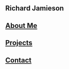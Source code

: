 <!-- ---
layout: page
title: "Richard Jamieson"
permalink: /portfolio/
--- -->

## Richard Jamieson
## [About Me](https://richjamo.github.io/portfolio/about/)
## [Projects](https://richjamo.github.io/portfolio/projects/)
## [Contact](https://richjamo.github.io/portfolio/contact/)






